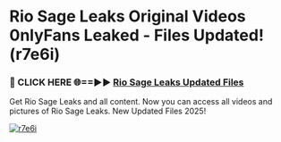# Rio Sage Leaks Original Videos 0nlyFans Leaked - Files Updated! (r7e6i)

<h3>🔴 CLICK HERE 🌐==►► <a href="https://tinyurl.com/2wckxsce" rel="nofollow">Rio Sage Leaks Updated Files</a></h3>

Get Rio Sage Leaks and all content. Now you can access all videos and pictures of Rio Sage Leaks. New Updated Files 2025!

[![r7e6i](https://i.imgur.com/AFduVYN.gif)](https://tinyurl.com/2wckxsce)
